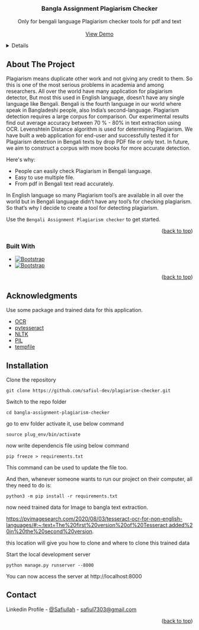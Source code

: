 <a name="readme-top"></a>
<!-- PROJECT LOGO -->
<br />
<div align="center">

  <h3 align="center">Bangla Assignment Plagiarism Checker</h3>

  <p align="center">
    Only for bengali language Plagiarism checker tools for pdf and text
    <br />
    <!-- <a href="https://github.com/othneildrew/Best-README-Template"><strong>Explore the docs »</strong></a>
    <br /> -->
    <br />
    <a href="#">View Demo</a>
    <!-- ·
    <a href="https://github.com/othneildrew/Best-README-Template/issues">Report Bug</a>
    ·
    <a href="https://github.com/othneildrew/Best-README-Template/issues">Request Feature</a> -->
  </p>
</div>



<!-- TABLE OF CONTENTS -->
<details>
  <ol>
    <li>
      <a href="#about-the-project">About The Project</a>
      <ul>
        <li><a href="#built-with">Built With</a></li>
      </ul>
    </li>
    <li>
      <a href="#getting-started">Getting Started</a>
      <ul>
        <li><a href="#prerequisites">Prerequisites</a></li>
        <li><a href="#installation">Installation</a></li>
      </ul>
    </li>
    <li><a href="#usage">Usage</a></li>
    <li><a href="#roadmap">Roadmap</a></li>
    <li><a href="#contributing">Contributing</a></li>
    <li><a href="#license">License</a></li>
    <li><a href="#contact">Contact</a></li>
    <li><a href="#acknowledgments">Dependencies</a></li>
  </ol>
</details>



<!-- ABOUT THE PROJECT -->
## About The Project

Plagiarism means duplicate other work and not giving any credit to them. So this is one of the most serious problems in academia and among researchers. All over the world have many application for plagiarism detector, But most this used in English language, doesn’t have any single language like Bengali. Bengali is the fourth language in our world where speak in Bangladeshi people,  also India’s second-language. Plagiarism detection requires a large corpus for comparison. Our experimental results find out average accuracy between 70 % - 80% in text extraction using OCR. Levenshtein Distance algorithm is used for determining Plagiarism. We have built a web application for end-user and successfully tested it for Plagiarism detection in Bengali texts by drop PDF file or only text. In future, we aim to construct a corpus with more books for more accurate detection.

Here's why:
* People can easily check Plagiarism in Bengali language.
* Easy to use multiple file.
* From pdf in Bengali text read accurately.

In English language so many Plagiarism tool’s are available in all over the world but in Bengali language didn’t have any tool’s for checking plagiarism. So that’s why I decide to create a tool for detecting plagiarism.

Use the `Bengali Assignment Plagiarism checker` to get started.

<p align="right">(<a href="#readme-top">back to top</a>)</p>



### Built With

* [![Bootstrap][Bootstrap.com]][Bootstrap-url]
* [![Bootstrap][Django.com]][Django-url]


<p align="right">(<a href="#readme-top">back to top</a>)</p>

## Acknowledgments

Use some package and trained data for this application. 

* [OCR](https://en.wikipedia.org/wiki/Optical_character_recognition)
* [pytesseract](https://pypi.org/project/pytesseract/)
* [NLTK](https://www.nltk.org/)
* [PIL](https://pypi.org/project/Pillow/)
* [tempfile](https://docs.python.org/3/library/tempfile.html)

<!-- installation proccess -->
## Installation

Clone the repository

    git clone https://github.com/safiul-dev/plagiarism-checker.git

Switch to the repo folder

    cd bangla-assignment-plagiarism-checker

go to env folder activate it, use below command

    source plug_env/bin/activate

now write dependencis file using below command

    pip freeze > requirements.txt

This command can be used to update the file too.

And then, whenever someone wants to run our project on their computer, all they need to do is:

    python3 -m pip install -r requirements.txt

now need trained data for Image to bangla text extraction. 

https://pyimagesearch.com/2020/08/03/tesseract-ocr-for-non-english-languages/#:~:text=The%20first%20version%20of%20Tesseract,added%20in%20the%20second%20version.

this location will give you how to clone and where to clone this trained data

Start the local development server

    python manage.py runserver --8000

You can now access the server at http://localhost:8000


<!-- CONTACT -->
## Contact

Linkedin Profile - [@Safiullah](https://www.linkedin.com/in/md-safiullah-2b1408162/) - safiul7303@gmail.com


<p align="right">(<a href="#readme-top">back to top</a>)</p>




<!-- MARKDOWN LINKS & IMAGES -->
<!-- https://www.markdownguide.org/basic-syntax/#reference-style-links -->

[Bootstrap.com]: https://img.shields.io/badge/Bootstrap-563D7C?style=for-the-badge&logo=bootstrap&logoColor=white
[Bootstrap-url]: https://getbootstrap.com
[Django.com]: https://img.shields.io/badge/Django-563D7C?style=for-the-badge&logo=django&logoColor=white
[Django-url]: https://www.djangoproject.com/
